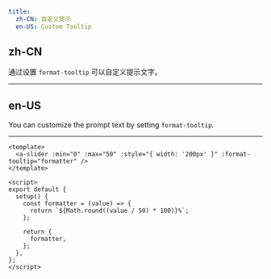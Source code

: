```yaml
title:
  zh-CN: 自定义提示
  en-US: Custom Tooltip
```

## zh-CN

通过设置 `format-tooltip` 可以自定义提示文字。

---

## en-US

You can customize the prompt text by setting `format-tooltip`.

---

```vue
<template>
  <a-slider :min="0" :max="50" :style="{ width: '200px' }" :format-tooltip="formatter" />
</template>

<script>
export default {
  setup() {
    const formatter = (value) => {
      return `${Math.round((value / 50) * 100)}%`;
    };

    return {
      formatter,
    };
  },
};
</script>
```
